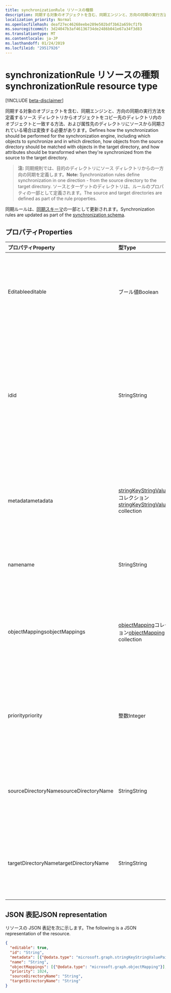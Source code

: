 ```yaml
---
title: synchronizationRule リソースの種類
description: 同期する対象のオブジェクトを含む、同期エンジンと、方向の同期の実行方法を定義するソース ディレクトリからオブジェクトをコピー先のディレクトリ内のオブジェクトと一致する方法、および属性先のディレクトリにソースから同期されている場合は変換する必要があります。
localization_priority: Normal
ms.openlocfilehash: deaf27ec46268eebe289e502bdf3b62a659cf1fb
ms.sourcegitcommit: 3d24047b3af46136734de2486b041e67a34f3d83
ms.translationtype: MT
ms.contentlocale: ja-JP
ms.lasthandoff: 01/24/2019
ms.locfileid: "29517926"
---
```

# <a name="synchronizationrule-resource-type"></a><span data-ttu-id="0d634-103">synchronizationRule リソースの種類</span><span class="sxs-lookup"><span data-stu-id="0d634-103">synchronizationRule resource type</span></span>

[!INCLUDE [beta-disclaimer](../../includes/beta-disclaimer.md)]

<span data-ttu-id="0d634-104">同期する対象のオブジェクトを含む、同期エンジンと、方向の同期の実行方法を定義するソース ディレクトリからオブジェクトをコピー先のディレクトリ内のオブジェクトと一致する方法、および属性先のディレクトリにソースから同期されている場合は変換する必要があります。</span><span class="sxs-lookup"><span data-stu-id="0d634-104">Defines how the synchronization should be performed for the synchronization engine, including which objects to synchronize and in which direction, how objects from the source directory should be matched with objects in the target directory, and how attributes should be transformed when they're synchronized from the source to the target directory.</span></span>

><span data-ttu-id="0d634-105">**注:** 同期規則では、目的のディレクトリにソース ディレクトリからの一方向の同期を定義します。</span><span class="sxs-lookup"><span data-stu-id="0d634-105">**Note:** Synchronization rules define synchronization in one direction - from the source directory to the target directory.</span></span> <span data-ttu-id="0d634-106">ソースとターゲットのディレクトリは、ルールのプロパティの一部として定義されます。</span><span class="sxs-lookup"><span data-stu-id="0d634-106">The source and target directories are defined as part of the rule properties.</span></span>

<span data-ttu-id="0d634-107">同期ルールは、[同期スキーマ](synchronization-synchronizationschema.md)の一部として更新されます。</span><span class="sxs-lookup"><span data-stu-id="0d634-107">Synchronization rules are updated as part of the [synchronization schema](synchronization-synchronizationschema.md).</span></span>

## <a name="properties"></a><span data-ttu-id="0d634-108">プロパティ</span><span class="sxs-lookup"><span data-stu-id="0d634-108">Properties</span></span>

| <span data-ttu-id="0d634-109">プロパティ</span><span class="sxs-lookup"><span data-stu-id="0d634-109">Property</span></span>      | <span data-ttu-id="0d634-110">型</span><span class="sxs-lookup"><span data-stu-id="0d634-110">Type</span></span>      | <span data-ttu-id="0d634-111">説明</span><span class="sxs-lookup"><span data-stu-id="0d634-111">Description</span></span>    |
|:--------------|:----------|:---------------|
|<span data-ttu-id="0d634-112">Editable</span><span class="sxs-lookup"><span data-stu-id="0d634-112">editable</span></span>       |<span data-ttu-id="0d634-113">ブール値</span><span class="sxs-lookup"><span data-stu-id="0d634-113">Boolean</span></span>    |<span data-ttu-id="0d634-114">`true`場合は同期ルールをカスタマイズすることができます。`false`場合は、これは読み取り専用で、変更してはなりません。</span><span class="sxs-lookup"><span data-stu-id="0d634-114">`true` if the synchronization rule can be customized; `false` if this rule is read-only and should not be changed.</span></span>|
|<span data-ttu-id="0d634-115">id</span><span class="sxs-lookup"><span data-stu-id="0d634-115">id</span></span>             |<span data-ttu-id="0d634-116">String</span><span class="sxs-lookup"><span data-stu-id="0d634-116">String</span></span>     |<span data-ttu-id="0d634-117">同期規則の識別子です。</span><span class="sxs-lookup"><span data-stu-id="0d634-117">Synchronization rule identifier.</span></span> <span data-ttu-id="0d634-118">同期エンジンによって認識される識別子の 1 つである必要があります。</span><span class="sxs-lookup"><span data-stu-id="0d634-118">Must be one of the identifiers recognized by the synchronization engine.</span></span> <span data-ttu-id="0d634-119">ルールの識別子を参照して、API によって返される同期テンプレートをサポートします。</span><span class="sxs-lookup"><span data-stu-id="0d634-119">Supported rule identifiers can be found in the synchronization template returned by the API.</span></span>|
|<span data-ttu-id="0d634-120">metadata</span><span class="sxs-lookup"><span data-stu-id="0d634-120">metadata</span></span>       |<span data-ttu-id="0d634-121">[stringKeyStringValuePair](synchronization-stringkeystringvaluepair.md)コレクション</span><span class="sxs-lookup"><span data-stu-id="0d634-121">[stringKeyStringValuePair](synchronization-stringkeystringvaluepair.md) collection</span></span> |<span data-ttu-id="0d634-122">プロパティをさらに拡張します。</span><span class="sxs-lookup"><span data-stu-id="0d634-122">Additional extension properties.</span></span> <span data-ttu-id="0d634-123">サポート チームによって明示的に指示しない限り、メタデータの値を変更できませんする必要があります。</span><span class="sxs-lookup"><span data-stu-id="0d634-123">Unless instructed explicitly by the support team, metadata values should not be changed.</span></span>|
|<span data-ttu-id="0d634-124">name</span><span class="sxs-lookup"><span data-stu-id="0d634-124">name</span></span>           |<span data-ttu-id="0d634-125">String</span><span class="sxs-lookup"><span data-stu-id="0d634-125">String</span></span>     |<span data-ttu-id="0d634-126">同期規則の名前を人間が判読できます。</span><span class="sxs-lookup"><span data-stu-id="0d634-126">Human-readable name of the synchronization rule.</span></span> <span data-ttu-id="0d634-127">null 許容ではありません。</span><span class="sxs-lookup"><span data-stu-id="0d634-127">Not nullable.</span></span>|
|<span data-ttu-id="0d634-128">objectMappings</span><span class="sxs-lookup"><span data-stu-id="0d634-128">objectMappings</span></span> |<span data-ttu-id="0d634-129">[objectMapping](synchronization-objectmapping.md)コレクション</span><span class="sxs-lookup"><span data-stu-id="0d634-129">[objectMapping](synchronization-objectmapping.md) collection</span></span>    |<span data-ttu-id="0d634-130">ルールでサポートされているオブジェクトのマッピングのコレクションです。</span><span class="sxs-lookup"><span data-stu-id="0d634-130">Collection of object mappings supported by the rule.</span></span> <span data-ttu-id="0d634-131">どのオブジェクトを同期する必要があります同期エンジンに指示します。</span><span class="sxs-lookup"><span data-stu-id="0d634-131">Tells the synchronization engine which objects should be synchronized.</span></span>|
|<span data-ttu-id="0d634-132">priority</span><span class="sxs-lookup"><span data-stu-id="0d634-132">priority</span></span>       |<span data-ttu-id="0d634-133">整数</span><span class="sxs-lookup"><span data-stu-id="0d634-133">Integer</span></span>    |<span data-ttu-id="0d634-134">[SynchronizationSchema](synchronization-synchronizationschema.md)でその他の規則を基準に優先順位です。</span><span class="sxs-lookup"><span data-stu-id="0d634-134">Priority relative to other rules in the [synchronizationSchema](synchronization-synchronizationschema.md).</span></span> <span data-ttu-id="0d634-135">優先度番号が最も小さいルールが最初に処理されます。</span><span class="sxs-lookup"><span data-stu-id="0d634-135">Rules with the lowest priority number will be processed first.</span></span>|
|<span data-ttu-id="0d634-136">sourceDirectoryName</span><span class="sxs-lookup"><span data-stu-id="0d634-136">sourceDirectoryName</span></span>       |<span data-ttu-id="0d634-137">String</span><span class="sxs-lookup"><span data-stu-id="0d634-137">String</span></span>    |<span data-ttu-id="0d634-138">ソース ディレクトリの名前です。</span><span class="sxs-lookup"><span data-stu-id="0d634-138">Name of the source directory.</span></span> <span data-ttu-id="0d634-139">[SynchronizationSchema](synchronization-synchronizationschema.md)でディレクトリの定義のいずれかに一致する必要があります。</span><span class="sxs-lookup"><span data-stu-id="0d634-139">Must match one of the directory definitions in [synchronizationSchema](synchronization-synchronizationschema.md).</span></span>|
|<span data-ttu-id="0d634-140">targetDirectoryName</span><span class="sxs-lookup"><span data-stu-id="0d634-140">targetDirectoryName</span></span>       |<span data-ttu-id="0d634-141">String</span><span class="sxs-lookup"><span data-stu-id="0d634-141">String</span></span>    |<span data-ttu-id="0d634-142">コピー先のディレクトリの名前です。</span><span class="sxs-lookup"><span data-stu-id="0d634-142">Name of the target directory.</span></span> <span data-ttu-id="0d634-143">[SynchronizationSchema](synchronization-synchronizationschema.md)でディレクトリの定義のいずれかに一致する必要があります。</span><span class="sxs-lookup"><span data-stu-id="0d634-143">Must match one of the directory definitions in [synchronizationSchema](synchronization-synchronizationschema.md).</span></span>|

## <a name="json-representation"></a><span data-ttu-id="0d634-144">JSON 表記</span><span class="sxs-lookup"><span data-stu-id="0d634-144">JSON representation</span></span>

<span data-ttu-id="0d634-145">リソースの JSON 表記を次に示します。</span><span class="sxs-lookup"><span data-stu-id="0d634-145">The following is a JSON representation of the resource.</span></span>

<!-- {
  "blockType": "resource",
  "optionalProperties": [

  ],
  "@odata.type": "microsoft.graph.synchronizationRule"
}-->

```json
{
  "editable": true,
  "id": "String",
  "metadata": [{"@odata.type": "microsoft.graph.stringKeyStringValuePair"}],
  "name": "String",
  "objectMappings": [{"@odata.type": "microsoft.graph.objectMapping"}],
  "priority": 1024,
  "sourceDirectoryName": "String",
  "targetDirectoryName": "String"
}

```

<!-- uuid: 8fcb5dbc-d5aa-4681-8e31-b001d5168d79
2015-10-25 14:57:30 UTC -->
<!--
{
  "type": "#page.annotation",
  "description": "synchronizationRule resource",
  "keywords": "",
  "section": "documentation",
  "tocPath": "",
  "suppressions": [
    "Error: /api-reference/beta/resources/synchronization-synchronizationrule.md:\r\n      Exception processing links.\r\n    System.ArgumentException: Link Definition was null. Link text: !INCLUDE [beta-disclaimer](../../includes/beta-disclaimer.md)\r\n      at ApiDoctor.Validation.DocFile.get_LinkDestinations()\r\n      at ApiDoctor.Validation.DocSet.ValidateLinks(Boolean includeWarnings, String[] relativePathForFiles, IssueLogger issues, Boolean requireFilenameCaseMatch, Boolean printOrphanedFiles)"
  ]
}
-->
